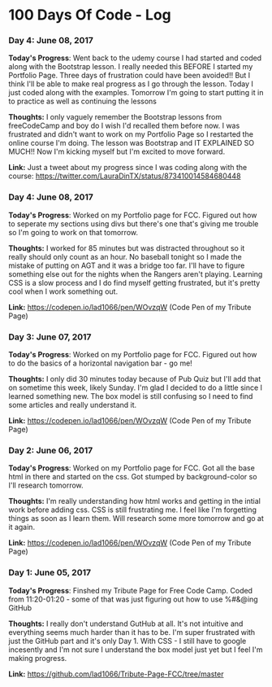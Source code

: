 # 100 Days Of Code - Log

### Day 4: June 08, 2017

**Today's Progress**: Went back to the udemy course I had started and coded along with the Bootstrap lesson. I really needed this BEFORE I started my Portfolio Page. Three days of frustration could have been avoided!! But I think I'll be able to make real progress as I go through the lesson. Today I just coded along with the examples. Tomorrow I'm going to start putting it in to practice as well as continuing the lessons

**Thoughts:** I only vaguely remember the Bootstrap lessons from freeCodeCamp and boy do I wish I'd recalled them before now. I was frustrated and didn't want to work on my Portfolio Page so I restarted the online course I'm doing. The lesson was Bootstrap and IT EXPLAINED SO MUCH!! Now I'm kicking myself but I'm excited to move forward.

**Link:** Just a tweet about my progress since I was coding along with the course: https://twitter.com/LauraDinTX/status/873410014584680448

### Day 4: June 08, 2017

**Today's Progress**: Worked on my Portfolio page for FCC.  Figured out how to seperate my sections using divs but there's one that's giving me trouble so I'm going to work on that tomorrow.

**Thoughts:** I worked for 85 minutes but was distracted throughout so it really should only count as an hour. No baseball tonight so I made the mistake of putting on AGT and it was a bridge too far. I'll have to figure something else out for the nights when the Rangers aren't playing. Learning CSS is a slow process and I do find myself getting frustrated, but it's pretty cool when I work something out.

**Link:** https://codepen.io/lad1066/pen/WOvzqW (Code Pen of my Tribute Page)

### Day 3: June 07, 2017

**Today's Progress**: Worked on my Portfolio page for FCC.  Figured out how to do the basics of a horizontal navigation bar - go me!

**Thoughts:** I only did 30 minutes today because of Pub Quiz but I'll add that on sometime this week, likely Sunday.  I'm glad I decided to do a little since I learned something new.  The box model is still confusing so I need to find some articles and really understand it.

**Link:** https://codepen.io/lad1066/pen/WOvzqW (Code Pen of my Tribute Page)

### Day 2: June 06, 2017

**Today's Progress**: Worked on my Portfolio page for FCC.  Got all the base html in there and started on the css.  Got stumped by background-color so I'll research tomorrow.

**Thoughts:** I'm really understanding how html works and getting in the intial work before adding css. CSS is still frustrating me.  I feel like I'm forgetting things as soon as I learn them.  Will research some more tomorrow and go at it again.

**Link:** https://codepen.io/lad1066/pen/WOvzqW (Code Pen of my Tribute Page)

### Day 1: June 05, 2017

**Today's Progress**: Finshed my Tribute Page for Free Code Camp. Coded from 11:20-01:20 - some of that was just figuring out how to use %#&@ing GitHub

**Thoughts:** I really don't understand GutHub at all.  It's not intuitive and everything seems much harder than it has to be.  I'm super frustrated with just the GitHub part and it's only Day 1. With CSS - I still have to google incesently and I'm not sure I understand the box model just yet but I feel I'm making progress.

**Link:** https://github.com/lad1066/Tribute-Page-FCC/tree/master
